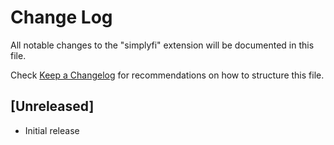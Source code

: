# Change Log

All notable changes to the "simplyfi" extension will be documented in this file.

Check [Keep a Changelog](http://keepachangelog.com/) for recommendations on how to structure this file.

## [Unreleased]

- Initial release